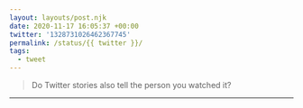 ```yaml
---
layout: layouts/post.njk
date: 2020-11-17 16:05:37 +00:00
twitter: '1328731026462367745'
permalink: /status/{{ twitter }}/
tags: 
  - tweet
---
```


> Do Twitter stories also tell the person you watched it?

---
